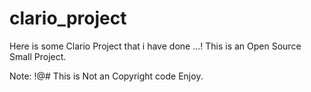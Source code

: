 # clario_project
Here is some Clario Project that i have done ...!
This is an Open Source Small Project.


Note: !@# This is Not an Copyright code Enjoy.
